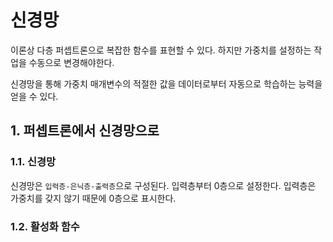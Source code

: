 # 신경망

이론상 다층 퍼셉트론으로 복잡한 함수를 표현할 수 있다. 하지만 가중치를 설정하는 작업을 수동으로 변경해야한다. 

신경망을 통해 가중치 매개변수의 적절한 값을 데이터로부터 자동으로 학습하는 능력을 얻을 수 있다. 

## 1. 퍼셉트론에서 신경망으로

### 1.1. 신경망

신경망은 `입력층-은닉층-출력층`으로 구성된다. 입력층부터 0층으로 설정한다. 입력층은 가중치를 갖지 않기 때문에 0층으로 표시한다. 

### 1.2. 활성화 함수
